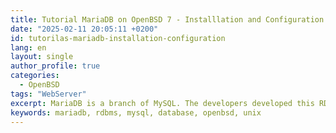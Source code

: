 ```yaml
---
title: Tutorial MariaDB on OpenBSD 7 - Installlation and Configuration
date: "2025-02-11 20:05:11 +0200"
id: tutorilas-mariadb-installation-configuration
lang: en
layout: single
author_profile: true
categories:
  - OpenBSD
tags: "WebServer"
excerpt: MariaDB is a branch of MySQL. The developers developed this RDBMS to maintain the structure and features of MySQL
keywords: mariadb, rdbms, mysql, database, openbsd, unix
---
```


